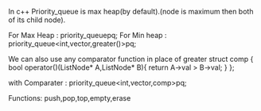 In c++ Priority_queue is max heap(by default).(node is maximum then both of its child node).

For Max Heap : priority_queue<int>pq;
For Min heap : priority_queue<int,vector<int>,greater<int>()>pq;

We can also use any comparator function in place of greater<int>
  struct comp
  {
    bool operator()(ListNode* A,ListNode* B){
      return A->val > B->val;
    }
   };
   
with Comparater : priority_queue<int,vector<int>,comp>pq;
  
Functions: push,pop,top,empty,erase 
